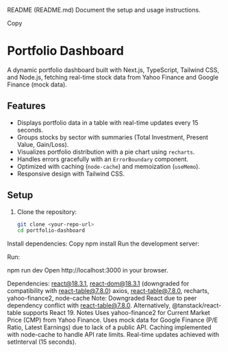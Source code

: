  README (README.md)
Document the setup and usage instructions.

Copy
# Portfolio Dashboard

A dynamic portfolio dashboard built with Next.js, TypeScript, Tailwind CSS, and Node.js, fetching real-time stock data from Yahoo Finance and Google Finance (mock data).

## Features
- Displays portfolio data in a table with real-time updates every 15 seconds.
- Groups stocks by sector with summaries (Total Investment, Present Value, Gain/Loss).
- Visualizes portfolio distribution with a pie chart using `recharts`.
- Handles errors gracefully with an `ErrorBoundary` component.
- Optimized with caching (`node-cache`) and memoization (`useMemo`).
- Responsive design with Tailwind CSS.

## Setup
1. Clone the repository:
   ```bash
   git clone <your-repo-url>
   cd portfolio-dashboard
Install dependencies:
Copy
npm install
Run the development server:

Run:

npm run dev
Open http://localhost:3000 in your browser.


Dependencies:
react@18.3.1, react-dom@18.3.1 (downgraded for compatibility with react-table@7.8.0)
axios, react-table@7.8.0, recharts, yahoo-finance2, node-cache
Note: Downgraded React due to peer dependency conflict with react-table@7.8.0. Alternatively, @tanstack/react-table supports React 19.
Notes
Uses yahoo-finance2 for Current Market Price (CMP) from Yahoo Finance.
Uses mock data for Google Finance (P/E Ratio, Latest Earnings) due to lack of a public API.
Caching implemented with node-cache to handle API rate limits.
Real-time updates achieved with setInterval (15 seconds).
